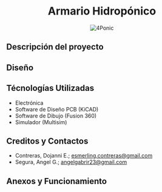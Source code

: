 <div align="center">
  <h1 align="center">Armario Hidropónico</h1>
  <img src="" alt="4Ponic">
</div>

## Descripción del proyecto


## Diseño


## Técnologías Utilizadas
- Electrónica
- Software de Diseño PCB (KiCAD)
- Software de Dibujo (Fusion 360)
- Simulador (Multisim)

## Creditos y Contactos
- Contreras, Dojanni E.; esmerling.contreras@gmail.com
- Segura, Angel G.; angelgabrir23@gmail.com

## Anexos y Funcionamiento
<div align="center">

</div>

